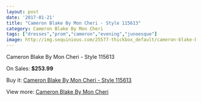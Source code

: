 ```yaml
---
layout: post
date: '2017-01-21'
title: "Cameron Blake By Mon Cheri - Style 115613"
category: Cameron Blake By Mon Cheri
tags: ["dresses","prom","cameron","evening","junoesque"]
image: http://img.sequinious.com/25577-thickbox_default/cameron-blake-by-mon-cheri-style-115613.jpg
---
```

Cameron Blake By Mon Cheri - Style 115613

On Sales: **$253.99**
<a href="https://www.sequinious.com/cameron-blake-by-mon-cheri/10602-cameron-blake-by-mon-cheri-style-115613.html"><amp-img layout="responsive" width="600" height="600" src="//img.sequinious.com/25577-thickbox_default/cameron-blake-by-mon-cheri-style-115613.jpg" alt="Cameron Blake By Mon Cheri - Style 115613 0" /></a>
<a href="https://www.sequinious.com/cameron-blake-by-mon-cheri/10602-cameron-blake-by-mon-cheri-style-115613.html"><amp-img layout="responsive" width="600" height="600" src="//img.sequinious.com/25578-thickbox_default/cameron-blake-by-mon-cheri-style-115613.jpg" alt="Cameron Blake By Mon Cheri - Style 115613 1" /></a>

Buy it: [Cameron Blake By Mon Cheri - Style 115613](https://www.sequinious.com/cameron-blake-by-mon-cheri/10602-cameron-blake-by-mon-cheri-style-115613.html "Cameron Blake By Mon Cheri - Style 115613")

View more: [Cameron Blake By Mon Cheri](https://www.sequinious.com/56-cameron-blake-by-mon-cheri "Cameron Blake By Mon Cheri")